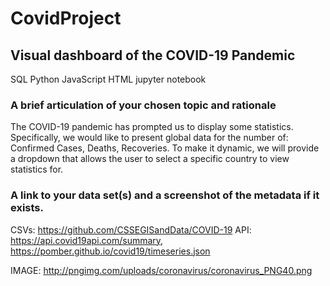 # CovidProject


## Visual dashboard of the COVID-19 Pandemic
SQL
Python
JavaScript
HTML
jupyter notebook

### A brief articulation of your chosen topic and rationale

The COVID-19 pandemic has prompted us to display some statistics. Specifically, we would like to present global data for the number of: Confirmed Cases, Deaths, Recoveries. To make it dynamic, we will provide a dropdown that allows the user to select a specific country to view statistics for.

### A link to your data set(s) and a screenshot of the metadata if it exists.
CSVs: https://github.com/CSSEGISandData/COVID-19
API: https://api.covid19api.com/summary, https://pomber.github.io/covid19/timeseries.json

IMAGE: http://pngimg.com/uploads/coronavirus/coronavirus_PNG40.png
